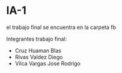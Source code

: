 # IA-1

el trabajo final se encuentra en la carpeta fb

Integrantes trabajo final:
- Cruz Huaman Blas
- Rivas Valdez Diego 
- Vilca Vargas Jose Rodrigo
